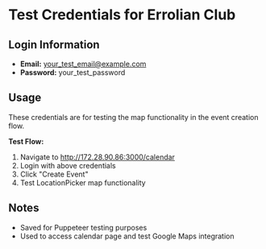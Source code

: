 # Test Credentials for Errolian Club

## Login Information
- **Email:** your_test_email@example.com
- **Password:** your_test_password

## Usage
These credentials are for testing the map functionality in the event creation flow.

**Test Flow:**
1. Navigate to http://172.28.90.86:3000/calendar
2. Login with above credentials  
3. Click "Create Event"
4. Test LocationPicker map functionality

## Notes
- Saved for Puppeteer testing purposes
- Used to access calendar page and test Google Maps integration